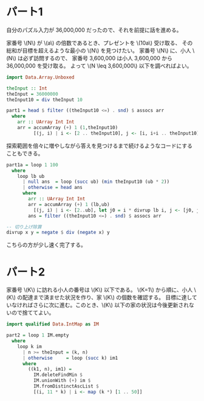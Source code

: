 # パート1

自分のパズル入力が 36,000,000 だったので、それを前提に話を進める。

家番号 \\(N\\) が \\(a\\) の倍数であるとき、プレゼントを \\(10a\\) 受け取る、
その総和が目標を超えるような最小の \\(N\\) を見つけたい。
家番号 \\(N\\) に、小人 \\(N\\) は必ず訪問するので、
家番号 3,600,000 は小人 3,600,000 から 36,000,000 を受け取る。
よって \\(N \leq 3,600,000\\) 以下を調べればよい。

```haskell
import Data.Array.Unboxed

theInput :: Int
theInput = 36000000
theInput10 = div theInput 10

part1 = head $ filter ((theInput10 <=) . snd) $ assocs arr
  where
    arr :: UArray Int Int
    arr = accumArray (+) 1 (1,theInput10)
          [(j, i) | i <- [2 .. theInput10], j <- [i, i+i .. theInput10]]
```

探索範囲を倍々に増やしながら答えを見つけるまで続けるようなコードにすることもできる。

```haskell
part1a = loop 1 100
  where
    loop lb ub
      | null ans  = loop (succ ub) (min theInput10 (ub * 2))
      | otherwise = head ans
      where
        arr :: UArray Int Int
        arr = accumArray (+) 1 (lb,ub)
          [(j, i) | i <- [2..ub], let j0 = i * divrup lb i, j <- [j0, j0+i .. ub]]
        ans = filter ((theInput10 <=) . snd) $ assocs arr

-- 切り上げ除算
divrup x y = negate $ div (negate x) y
```

こちらの方が少し速く完了する。

# パート2

家番号 \\(K\\) に訪れる小人の番号は \\(K\\) 以下である。
\\(K=1\\) から順に、小人 \\(K\\) の配達まで済ませた状況を作り、家 \\(K\\) の個数を確認する。
目標に達していなければさらに次に進む。このとき、\\(K\\) 以下の家の状況は今後更新されないので捨ててよい。

```haskell
import qualified Data.IntMap as IM

part2 = loop 1 IM.empty
  where
    loop k im
      | n >= theInput = (k, n)
      | otherwise     = loop (succ k) im1
      where
        ((k1, n), im1) =
          IM.deleteFindMin $
          IM.unionWith (+) im $
          IM.fromDistinctAscList $
          [(i, 11 * k) | i <- map (k *) [1 .. 50]]
```
